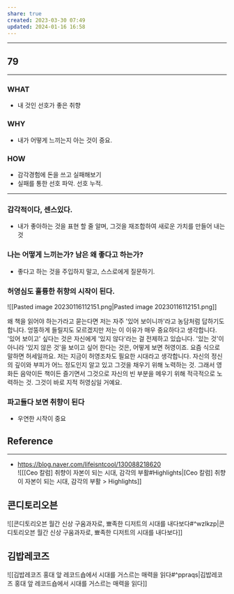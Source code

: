 ```yaml
---
share: true
created: 2023-03-30 07:49
updated: 2024-01-16 16:58
---
```


---
## 79
---
### WHAT
- 내 것인 선호가 좋은 취향
### WHY
- 내가 어떻게 느끼는지 아는 것이 중요.
### HOW
- 감각경험에 돈을 쓰고 실패해보기
- 실패를 통한 선호 파악. 선호 누적.
---

### 감각적이다, 센스있다.
- 내가 좋아하는 것을 표현 할 줄 알며, 그것을 재조합하여 새로운 가치를 만들어 내는 것

### 나는 어떻게 느끼는가? 남은 왜 좋다고 하는가?
- 좋다고 하는 것을 주입하지 말고, 스스로에게 질문하기.

### 허영심도 훌륭한 취향의 시작이 된다.
![[Pasted image 20230116112151.png|Pasted image 20230116112151.png]]

왜 책을 읽어야 하는가라고 묻는다면 저는 자주 '있어 보이니까'라고 농담처럼 답하기도 합니다. 엉뚱하게 들릴지도 모르겠지만 저는 이 이유가 매우 중요하다고 생각합니다.  
'있어 보이고' 싶다는 것은 자신에게 '있지 않다'라는 걸 전제하고 있습니다. '있는 것'이 아니라 '있지 않은 것'을 보이고 싶어 한다는 것은, 어떻게 보면 허영이죠. 요즘 식으로 말하면 허세일까요. 저는 지금이 허영조차도 필요한 시대라고 생각합니다. 자신의 정신의 깊이와 부피가 어느 정도인지 알고 있고 그것을 채우기 위해 노력하는 것. 그래서 영화든 음악이든 책이든 즐기면서 그것으로 자신의 빈 부분을 메우기 위해 적극적으로 노력하는 것. 그것이 바로 지적 허영심일 거예요.

### 파고들다 보면 취향이 된다
- 우연한 시작이 중요



## Reference
---
- https://blog.naver.com/lifeisntcool/130088218620  
![[[Ceo 칼럼] 취향이 자본이 되는 시대, 감각의 부활#Highlights|[Ceo 칼럼] 취향이 자본이 되는 시대, 감각의 부활 > Highlights]]

## 콘디토리오븐
![[콘디토리오븐  월간 신상 구움과자로, 뾰족한 디저트의 시대를 내다보다#^wzlkzp|콘디토리오븐  월간 신상 구움과자로, 뾰족한 디저트의 시대를 내다보다]]

## 김밥레코즈 
![[김밥레코즈  홍대 앞 레코드숍에서 시대를 거스르는 매력을 읽다#^ppraqs|김밥레코즈  홍대 앞 레코드숍에서 시대를 거스르는 매력을 읽다]]

